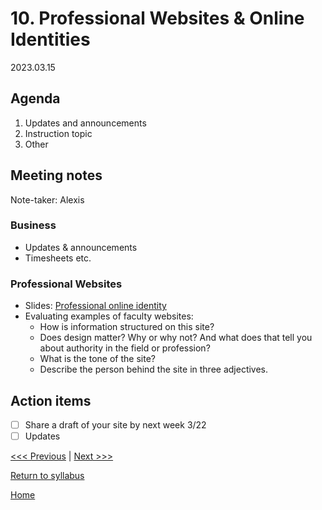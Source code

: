 # 10. Professional Websites & Online Identities

2023.03.15

## Agenda
1. Updates and announcements
2. Instruction topic
3. Other

## Meeting notes
Note-taker: Alexis

### Business
- Updates & announcements
- Timesheets etc.

### Professional Websites
- Slides: [Professional online identity](https://docs.google.com/presentation/d/1yEG5O3w4BGBa_nXJJ0s5B05_s4B_fEpRczL8I5A3lbk/edit?usp=sharing)
- Evaluating examples of faculty websites:
  - How is information structured on this site?
  - Does design matter? Why or why not? And what does that tell you about authority in the field or profession?
  - What is the tone of the site? 
  - Describe the person behind the site in three adjectives. 



## Action items
- [ ] Share a draft of your site by next week 3/22
- [ ] Updates

[<<< Previous](09-mapgis) | [Next >>>](10-profesh)

[Return to syllabus](../syllabus.md)

[Home](../README.md)
